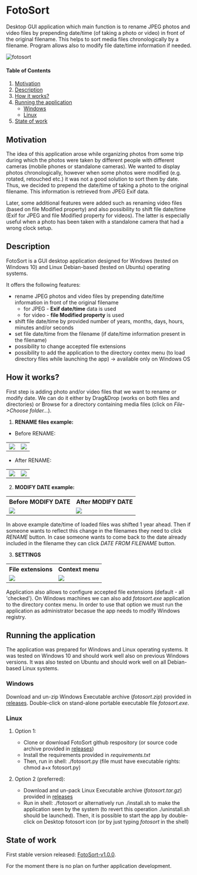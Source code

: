 # FotoSort

Desktop GUI application which main function is to rename JPEG photos and video files by prepending date/time (of taking a photo or video) in front of the original filename. This helps to sort media files chronologically by a filename. Program allows also to modify file date/time information if needed.

![fotosort](https://user-images.githubusercontent.com/24280216/102830282-493b5c00-43e9-11eb-8279-17702ae44881.png)

#### Table of Contents
1) [Motivation](#motivation)
2) [Description](#description)
3) [How it works?](#how-it-works)
4) [Running the application](#running-the-application)
    * [Windows](#windows)
    * [Linux](#linux)
5) [State of work](#state-of-work)

## Motivation
The idea of this application arose while organizing photos from some trip during which the photos were taken by different people with different cameras (mobile phones or standalone cameras). We wanted to display photos chronologically, however when some photos were modified (e.g. rotated, retouched etc.) it was not a good solution to sort them by date. Thus, we decided to prepend the date/time of taking a photo to the original filename. This information is retrieved from JPEG Exif data.

Later, some additional features were added such as renaming video files (based on file Modified property) and also possibility to shift file date/time (Exif for JPEG and file Modified property for videos). The latter is especially useful when a photo has been taken with a standalone camera that had a wrong clock setup. 

## Description
FotoSort is a GUI desktop application designed for Windows (tested on Windows 10) and Linux Debian-based (tested on Ubuntu) operating systems.

It offers the following features:
* rename JPEG photos and video files by prepending date/time information in front of the original filename
  * for JPEG - <b>Exif date/time</b> data is used
  * for video - <b>file Modified property</b> is used
* shift file date/time by provided number of years, months, days, hours, minutes and/or seconds
* set file date/time from the filename (if date/time information present in the filename)
* possibility to change accepted file extensions
* possibility to add the application to the directory contex menu (to load directory files while launching the app) -> available only on Windows OS

## How it works?
First step is adding photo and/or video files that we want to rename or modify date. We can do it either by Drag&Drop (works on both files and directories) or Browse for a directory containing media files (click on <i>File->Choose folder...</i>).

1) <b>RENAME files example:</b>

* Before RENAME:
<table style="width:100%">
   <tr>
      <td><img src=https://user-images.githubusercontent.com/24280216/102766135-f6788a80-437d-11eb-9417-d5368cbb0264.png></td>
      <td><img src=https://user-images.githubusercontent.com/24280216/102766379-55d69a80-437e-11eb-9fda-2ebfea3b996a.png></td>
   </tr>
</table>

* After RENAME:
<table style="width:100%">
   <tr>
      <td><img src=https://user-images.githubusercontent.com/24280216/102768020-c5e62000-4380-11eb-8f73-a4c40cbf002c.png></td>
      <td><img src=https://user-images.githubusercontent.com/24280216/102768095-e1e9c180-4380-11eb-87a7-38fa8aa6950e.png></td>
   </tr>
</table>

2) <b>MODIFY DATE example:</b>
<table style="width:100%">
   <tr>
      <th>Before MODIFY DATE</th>
      <th>After MODIFY DATE</th>
   </tr>
   <tr>
      <td><img src=https://user-images.githubusercontent.com/24280216/102768674-d21ead00-4381-11eb-80e5-e9321085230b.png></td>
      <td><img src=https://user-images.githubusercontent.com/24280216/102768681-d5199d80-4381-11eb-937b-8983b341e751.png></td>
   </tr>
</table>

In above example date/time of loaded files was shifted 1 year ahead. Then if someone wants to reflect this change in the filenames they need to click <i>RENAME</i> button. In case someone wants to come back to the date already included in the filename they can click <i>DATE FROM FILENAME</i> button.

3) <b>SETTINGS</b>
<table style="width:100%">
   <tr>
      <th>File extensions</th>
      <th>Context menu</th>
   </tr>
   <tr>
      <td><img src=https://user-images.githubusercontent.com/24280216/102770232-10b56700-4384-11eb-973a-b57de48aab85.png></td>
      <td><img src=https://user-images.githubusercontent.com/24280216/102770237-1317c100-4384-11eb-9355-5ba6b67ae34c.png></td>
   </tr>
</table>

Application also allows to configure accepted file extensions (default - all 'checked'). On Windows machines we can also add <i>fotosort.exe</i> application to the directory contex menu. In order to use that option we must run the application as administrator becasue the app needs to modify Windows registry.

## Running the application
The application was prepared for Windows and Linux operating systems. It was tested on Windows 10 and should work well also on previous Windows versions. It was also tested on Ubuntu and should work well on all Debian-based Linux systems.

### Windows
Download and un-zip Windows Executable archive (<i>fotosort.zip</i>) provided in <a href="https://github.com/uemk/FotoSort/releases/">releases</a>.
Double-click on stand-alone portable executable file <i>fotosort.exe</i>.

### Linux
   1) Option 1:
   
      * Clone or download FotoSort github respository (or source code archive provided in <a href="https://github.com/uemk/FotoSort/releases/">releases</a>)
      * Install the requirements provided in <i>requirements.txt</i>
      * Then, run in shell: ./fotosort.py (file must have executable rights: chmod a+x fotosort.py) 
   
   2) Option 2 (preferred):
      * Download and un-pack Linux Executable archive (<i>fotosort.tar.gz</i>) provided in <a href="https://github.com/uemk/FotoSort/releases/">releases</a>
      * Run in shell: ./fotosort or alternatively run ./install.sh to make the application seen by the system (to revert this operation ./uninstall.sh should be launched). Then, it is possible to start the app by double-click on Desktop fotosort icon (or by just typing <i>fotosort</i> in the shell)
   

## State of work
First stable version released: <a href="https://github.com/uemk/FotoSort/releases/tag/v1.0.0">FotoSort-v1.0.0</a>.

For the moment there is no plan on further application development.
